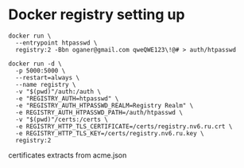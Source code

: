 # Docker registry setting up

```
docker run \
  --entrypoint htpasswd \
  registry:2 -Bbn oganer@gmail.com qweQWE123\!@# > auth/htpasswd
```

```shell
docker run -d \
  -p 5000:5000 \
  --restart=always \
  --name registry \
  -v "$(pwd)"/auth:/auth \
  -e "REGISTRY_AUTH=htpasswd" \
  -e "REGISTRY_AUTH_HTPASSWD_REALM=Registry Realm" \
  -e REGISTRY_AUTH_HTPASSWD_PATH=/auth/htpasswd \
  -v "$(pwd)"/certs:/certs \
  -e REGISTRY_HTTP_TLS_CERTIFICATE=/certs/registry.nv6.ru.crt \
  -e REGISTRY_HTTP_TLS_KEY=/certs/registry.nv6.ru.key \
  registry:2
```

certificates extracts from acme.json
